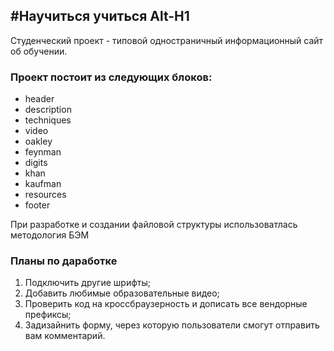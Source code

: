 #Научиться учиться
Alt-H1
------
Студенческий проект - типовой одностраничный информационный сайт об обучении.

### Проект постоит из следующих блоков:
* header
* description
* techniques
* video
* oakley	
* feynman
* digits
* khan
* kaufman
* resources
* footer

При разработке и создании файловой структуры использоватлась методология БЭМ

### Планы по даработке 

1. Подключить другие шрифты;
2. Добавить любимые образовательные видео;
3. Проверить код на кроссбраузерность и дописать все вендорные префиксы;
4. Задизайнить форму, через которую пользователи смогут отправить вам комментарий.
